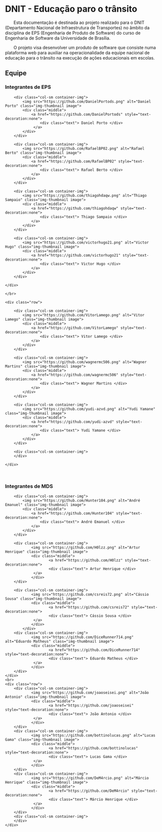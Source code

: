 # DNIT - Educação paro o trânsito

&emsp;&emsp;Esta documentação é destinada ao projeto realizado para o DNIT (Departamento Nacional de Infraestrutura de Transportes) no âmbito da disciplina de EPS (Engenharia de Produto de Software) do curso de Engenharia de Software da Universidade de Brasília.

&emsp;&emsp;O projeto visa desenvolver um produto de software que consiste numa plataforma web para auxiliar na operacionalidade da equipe nacional de educação para o trânsito na execução de ações educacionais em escolas.

## Equipe

### Integrantes de EPS

<div class="container">
	<div class="row">

		<div class="col-sm container-img">
       		<img src="https://github.com/DanielPortods.png" alt="Daniel Porto" class="img-thumbnail image">
        	<div class="middle">
            	<a href="https://github.com/DanielPortods" style="text-decoration:none">
               		<div class="text"> Daniel Porto </div>
				 </a>
        	</div>
    	</div>

		<div class="col-sm container-img">
			<img src="https://github.com/RafaelBP02.png" alt="Rafael Berto" class="img-thumbnail image">
        	<div class="middle">
            	<a href="https://github.com/RafaelBP02" style="text-decoration:none">
            		<div class="text"> Rafael Berto </div>
			 	</a>
        	</div>
    	</div>

		<div class="col-sm container-img">
			<img src="https://github.com/thiagohdaqw.png" alt="Thiago Sampaio" class="img-thumbnail image">
        	<div class="middle">
            	<a href="https://github.com/thiagohdaqw" style="text-decoration:none">
            		<div class="text"> Thiago Sampaio </div>
			 	</a>
        	</div>
    	</div>

		<div class="col-sm container-img">
			<img src="https://github.com/victorhugo21.png" alt="Victor Hugo" class="img-thumbnail image">
        	<div class="middle">
            	<a href="https://github.com/victorhugo21" style="text-decoration:none">
            		<div class="text"> Victor Hugo </div>
				</a>
        	</div>
    	</div>
	
	</div>

	</br>

	<div class="row">

		<div class="col-sm container-img">
			<img src="https://github.com/VitorLamego.png" alt="Vitor Lamego" class="img-thumbnail image">
        	<div class="middle">
            	<a href="https://github.com/VitorLamego" style="text-decoration:none">
            		<div class="text"> Vitor Lamego </div>
			 	</a>
        	</div>
    	</div>

		<div class="col-sm container-img">
			<img src="https://github.com/wagnermc506.png" alt="Wagner Martins" class="img-thumbnail image">
        	<div class="middle">
            	<a href="https://github.com/wagnermc506" style="text-decoration:none">
            		<div class="text"> Wagner Martins </div>
			 	</a>
        	</div>
    	</div>

		<div class="col-sm container-img">
			<img src="https://github.com/yudi-azvd.png" alt="Yudi Yamane" class="img-thumbnail image">
        	<div class="middle">
            	<a href="https://github.com/yudi-azvd" style="text-decoration:none">
            		<div class="text"> Yudi Yamane </div>
			 	</a>
        	</div>
    	</div>

		<div class="col-sm container-img">		
    	</div>
	
	</div>

</div>

</br>

### Integrantes de MDS

<div class="container">
	<div class="row">

		<div class="col-sm container-img">
       		<img src="https://github.com/Hunter104.png" alt="André Emanuel" class="img-thumbnail image">
        	<div class="middle">
            	<a href="https://github.com/Hunter104" style="text-decoration:none">
            		<div class="text"> André Emanuel </div>
				</a>
        	</div>
    	</div>

		<div class="col-sm container-img">
       			<img src="https://github.com/H0lzz.png" alt="Artur Henrique" class="img-thumbnail image">
        		<div class="middle">
            			<a href="https://github.com/H0lzz" style="text-decoration:none">
                		<div class="text"> Artur Henrique </div>
				 </a>
        		</div>
    	</div>

		<div class="col-sm container-img">
       			<img src="https://github.com/csreis72.png" alt="Cássio Sousa" class="img-thumbnail image">
        		<div class="middle">
            			<a href="https://github.com/csreis72" style="text-decoration:none">
                		<div class="text"> Cássio Sousa </div>
				 </a>
        		</div>
    		</div>
		<div class="col-sm container-img">
       			<img src="https://github.com/DiceRunner714.png" alt="Eduardo Matheus" class="img-thumbnail image">
        		<div class="middle">
            			<a href="https://github.com/DiceRunner714" style="text-decoration:none">
                		<div class="text"> Eduardo Matheus </div>
				 </a>
        		</div>
    	</div>
	</div>
	<br>
	<div class="row">
		<div class="col-sm container-img">
       			<img src="https://github.com/joaoseisei.png" alt="João Antonio" class="img-thumbnail image">
        		<div class="middle">
            			<a href="https://github.com/joaoseisei" style="text-decoration:none">
                		<div class="text"> João Antonio </div>
				 </a>
        		</div>
    	</div>
		<div class="col-sm container-img">
       			<img src="https://github.com/bottinolucas.png" alt="Lucas Gama" class="img-thumbnail image">
        		<div class="middle">
            			<a href="https://github.com/bottinolucas" style="text-decoration:none">
                		<div class="text"> Lucas Gama </div>
				 </a>
        		</div>
    	</div>
		<div class="col-sm container-img">
       			<img src="https://github.com/DeM4rcio.png" alt="Márcio Henrique" class="img-thumbnail image">
        		<div class="middle">
            			<a href="https://github.com/DeM4rcio" style="text-decoration:none">
                		<div class="text"> Márcio Henrique </div>
				 </a>
        		</div>
    	</div>
		<div class="col-sm container-img">       			
    	</div>
	</div>
</div>

<!-- 
For full documentation visit [mkdocs.org](https://www.mkdocs.org).

## Commands

* `mkdocs new [dir-name]` - Create a new project.
* `mkdocs serve` - Start the live-reloading docs server.
* `mkdocs build` - Build the documentation site.
* `mkdocs -h` - Print help message and exit.

## Project layout

    mkdocs.yml    # The configuration file.
    docs/
        index.md  # The documentation homepage.
        ...       # Other markdown pages, images and other files.
 -->